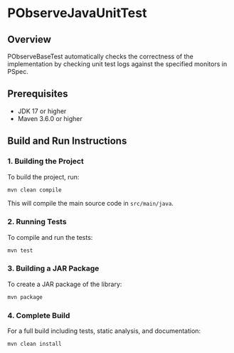 # PObserveJavaUnitTest

## Overview

PObserveBaseTest automatically checks the correctness of the implementation by checking unit test logs against the specified monitors in PSpec.

## Prerequisites

- JDK 17 or higher
- Maven 3.6.0 or higher

## Build and Run Instructions

### 1. Building the Project

To build the project, run:

```bash
mvn clean compile
```

This will compile the main source code in `src/main/java`.

### 2. Running Tests

To compile and run the tests:

```bash
mvn test
```

### 3. Building a JAR Package

To create a JAR package of the library:

```bash
mvn package
```

### 4. Complete Build

For a full build including tests, static analysis, and documentation:

```bash
mvn clean install
```
